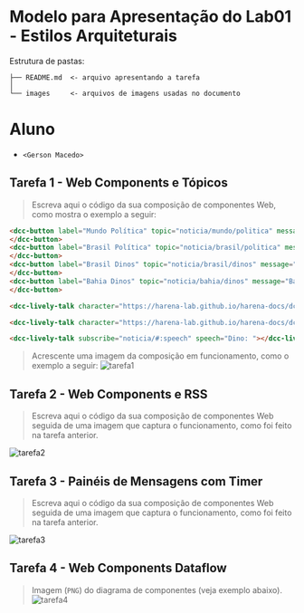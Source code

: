 # Modelo para Apresentação do Lab01 - Estilos Arquiteturais

Estrutura de pastas:

~~~
├── README.md  <- arquivo apresentando a tarefa
│
└── images     <- arquivos de imagens usadas no documento
~~~

# Aluno
* `<Gerson Macedo>`

## Tarefa 1 - Web Components e Tópicos

> Escreva aqui o código da sua composição de componentes Web, como mostra o exemplo a seguir:

~~~html
<dcc-button label="Mundo Política" topic="noticia/mundo/politica" message="Mundo Política">
</dcc-button>
<dcc-button label="Brasil Política" topic="noticia/brasil/politica" message="Brasil Política">
</dcc-button>
<dcc-button label="Brasil Dinos" topic="noticia/brasil/dinos" message="Brasil Dinos">
</dcc-button>
<dcc-button label="Bahia Dinos" topic="noticia/bahia/dinos" message="Bahia Dinos">
</dcc-button>

<dcc-lively-talk character="https://harena-lab.github.io/harena-docs/dccs/tutorial/images/doctor.png" subscribe="noticia/#/politica:speech" speech="Doutor: "></dcc-lively-talk>

<dcc-lively-talk character="https://harena-lab.github.io/harena-docs/dccs/tutorial/images/nurse.png" subscribe="noticia/brasil#:speech" speech="Enfermeira: "></dcc-lively-talk>

<dcc-lively-talk subscribe="noticia/#:speech" speech="Dino: "></dcc-lively-talk>
~~~

> Acrescente uma imagem da composição em funcionamento, como o exemplo a seguir:
![tarefa1](https://user-images.githubusercontent.com/96983768/183491796-c35a4fee-6fe3-41ec-9063-9e15099c93be.PNG)



## Tarefa 2 - Web Components e RSS
> Escreva aqui o código da sua composição de componentes Web seguida de uma imagem que captura o funcionamento, como foi feito na tarefa anterior.
> <dcc-rss source="https://www.wired.com/category/science/feed" subscribe="next/rss/science:next" topic="rss/science">
</dcc-rss>

<dcc-rss source="https://www.wired.com/category/design/feed" subscribe="next/rss/design:next" topic="rss/design">
</dcc-rss>

<dcc-aggregator topic="aggregate/science" quantity="4" subscribe="rss/science">

<dcc-lively-talk speech="Dino: " subscribe="rss/design:speech"></dcc-lively-talk>

<dcc-lively-talk character="https://harena-lab.github.io/harena-docs/dccs/tutorial/images/doctor.png" subscribe="aggregate/science:speech" speech="Doutor: "></dcc-lively-talk>

<dcc-lively-talk character="https://harena-lab.github.io/harena-docs/dccs/tutorial/images/nurse.png" subscribe="rss/science:speech" speech="Enfermeira: "></dcc-lively-talk>

<dcc-button label="Ciências" topic="next/rss/science"></dcc-button>
<dcc-button label="Design" topic="next/rss/design"></dcc-button>
  
  
![tarefa2](https://user-images.githubusercontent.com/96983768/183492096-71d4132d-3405-4502-94ae-fea8ece1a2bc.PNG)

## Tarefa 3 - Painéis de Mensagens com Timer
> Escreva aqui o código da sua composição de componentes Web seguida de uma imagem que captura o funcionamento, como foi feito na tarefa anterior.
  
  <dcc-rss source="https://www.wired.com/category/science/feed" subscribe="next/rss/science:next" topic="rss/science">
</dcc-rss>

<dcc-rss source="https://www.wired.com/category/design/feed" subscribe="next/rss/design:next" topic="rss/design">
</dcc-rss>

<dcc-aggregator topic="aggregate" quantity="3" subscribe="rss/#">

<dcc-lively-talk character="https://harena-lab.github.io/harena-docs/dccs/tutorial/images/doctor.png" speech="Doutor: " subscribe="rss/science:speech"></dcc-lively-talk>

<dcc-lively-talk character="https://harena-lab.github.io/harena-docs/dccs/tutorial/images/nurse.png" speech="Enfermeira: " subscribe="rss/design:speech"></dcc-lively-talk>

<dcc-lively-talk speech="Dino: " subscribe="aggregate:speech"></dcc-lively-talk>

<dcc-timer cycles="10" interval="1000" topic="next/rss/science" subscribe="start/feed:start">
</dcc-timer>

<dcc-timer cycles="5" interval="2000" topic="next/rss/design" subscribe="start/feed:start">
</dcc-timer>

<dcc-button label="Inicia" topic="start/feed">
</dcc-button>
  
  ![tarefa3](https://user-images.githubusercontent.com/96983768/183492267-8d02a508-286e-4423-a925-0c6543ba4dff.PNG)


## Tarefa 4 - Web Components Dataflow
> Imagem (`PNG`) do diagrama de componentes (veja exemplo abaixo).
![tarefa4](https://user-images.githubusercontent.com/96983768/183492342-f2d98484-b0a9-483d-8d32-84774711e080.PNG)

>

